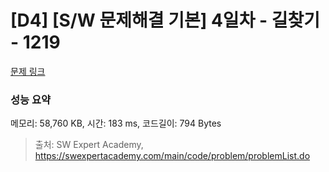 # [D4] [S/W 문제해결 기본] 4일차 - 길찾기 - 1219 

[문제 링크](https://swexpertacademy.com/main/code/problem/problemDetail.do?contestProbId=AV14geLqABQCFAYD) 

### 성능 요약

메모리: 58,760 KB, 시간: 183 ms, 코드길이: 794 Bytes



> 출처: SW Expert Academy, https://swexpertacademy.com/main/code/problem/problemList.do